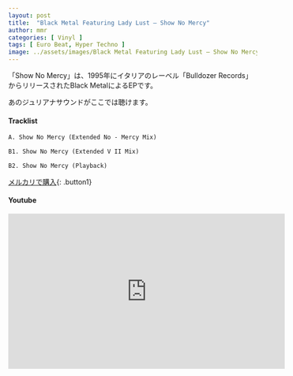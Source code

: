 ```yaml
---
layout: post
title:  "Black Metal Featuring Lady Lust – Show No Mercy"
author: mmr
categories: [ Vinyl ]
tags: [ Euro Beat, Hyper Techno ]
image: ../assets/images/Black Metal Featuring Lady Lust – Show No Mercy.jpg
---
```


「Show No Mercy」は、1995年にイタリアのレーベル「Bulldozer Records」からリリースされたBlack MetalによるEPです。

あのジュリアナサウンドがここでは聴けます。

#### Tracklist
```md
A. Show No Mercy (Extended No - Mercy Mix)

B1. Show No Mercy (Extended V II Mix)

B2. Show No Mercy (Playback)
```

[メルカリで購入](https://jp.mercari.com/item/m18913100794?afid=6142608987){: .button1}

#### Youtube
<iframe width="560" height="315" src="https://www.youtube.com/embed/YOgmJhkcoWQ?si=DAi1rPdkRkfGoK6A" title="YouTube video player" frameborder="0" allow="accelerometer; autoplay; clipboard-write; encrypted-media; gyroscope; picture-in-picture; web-share" referrerpolicy="strict-origin-when-cross-origin" allowfullscreen></iframe>